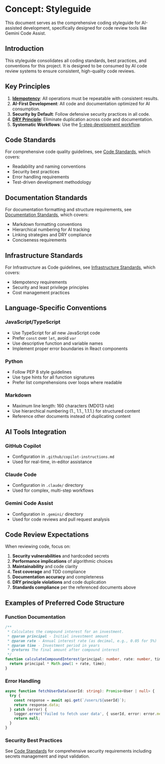 # Concept: Styleguide

This document serves as the comprehensive coding styleguide for AI-assisted development, specifically designed for code review tools like Gemini Code Assist.

## Introduction

This styleguide consolidates all coding standards, best practices, and conventions for this project. It is designed to be consumed by
AI code review systems to ensure consistent, high-quality code reviews.

## Key Principles

1. **[Idempotency](./idempotency.md)**: All operations must be repeatable with consistent results.
2. **AI-First Development**: All code and documentation optimized for AI consumption.
3. **Security by Default**: Follow defensive security practices in all code.
4. **[DRY Principle](./dry-principle.md)**: Eliminate duplication across code and documentation.
5. **Systematic Workflows**: Use the [5-step development workflow](../workflows/1-research-and-explore.md).

## Code Standards

For comprehensive code quality guidelines, see [Code Standards](./code-standards.md), which covers:

- Readability and naming conventions
- Security best practices
- Error handling requirements
- Test-driven development methodology

## Documentation Standards

For documentation formatting and structure requirements, see [Documentation Standards](./documentation-standards.md), which covers:

- Markdown formatting conventions
- Hierarchical numbering for AI tracking
- Linking strategies and DRY compliance
- Conciseness requirements

## Infrastructure Standards

For Infrastructure as Code guidelines, see [Infrastructure Standards](./infrastructure-standards.md), which covers:

- Idempotency requirements
- Security and least privilege principles
- Cost management practices

## Language-Specific Conventions

### JavaScript/TypeScript

- Use TypeScript for all new JavaScript code
- Prefer `const` over `let`, avoid `var`
- Use descriptive function and variable names
- Implement proper error boundaries in React components

### Python

- Follow PEP 8 style guidelines
- Use type hints for all function signatures
- Prefer list comprehensions over loops where readable

### Markdown

- Maximum line length: 160 characters (MD013 rule)
- Use hierarchical numbering (1., 1.1., 1.1.1.) for structured content
- Reference other documents instead of duplicating content

## AI Tools Integration

### GitHub Copilot

- Configuration in `.github/copilot-instructions.md`
- Used for real-time, in-editor assistance

### Claude Code

- Configuration in `.claude/` directory
- Used for complex, multi-step workflows

### Gemini Code Assist

- Configuration in `.gemini/` directory
- Used for code reviews and pull request analysis

## Code Review Expectations

When reviewing code, focus on:

1. **Security vulnerabilities** and hardcoded secrets
2. **Performance implications** of algorithmic choices
3. **Maintainability** and code clarity
4. **Test coverage** and TDD compliance
5. **Documentation accuracy** and completeness
6. **DRY principle violations** and code duplication
7. **Standards compliance** per the referenced documents above

## Examples of Preferred Code Structure

### Function Documentation

```typescript
/**
 * Calculates the compound interest for an investment.
 * @param principal - Initial investment amount
 * @param rate - Annual interest rate (as decimal, e.g., 0.05 for 5%)
 * @param time - Investment period in years
 * @returns The final amount after compound interest
 */
function calculateCompoundInterest(principal: number, rate: number, time: number): number {
  return principal * Math.pow(1 + rate, time);
}
```

### Error Handling

```typescript
async function fetchUserData(userId: string): Promise<User | null> {
  try {
    const response = await api.get(`/users/${userId}`);
    return response.data;
  } catch (error) {
    logger.error('Failed to fetch user data', { userId, error: error.message });
    return null;
  }
}
```

### Security Best Practices

See [Code Standards](./code-standards.md) for comprehensive security requirements including secrets management and input validation.
